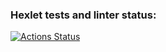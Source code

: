 ### Hexlet tests and linter status:
[![Actions Status](https://github.com/dandary/frontend-project-11/workflows/hexlet-check/badge.svg)](https://github.com/dandary/frontend-project-11/actions)